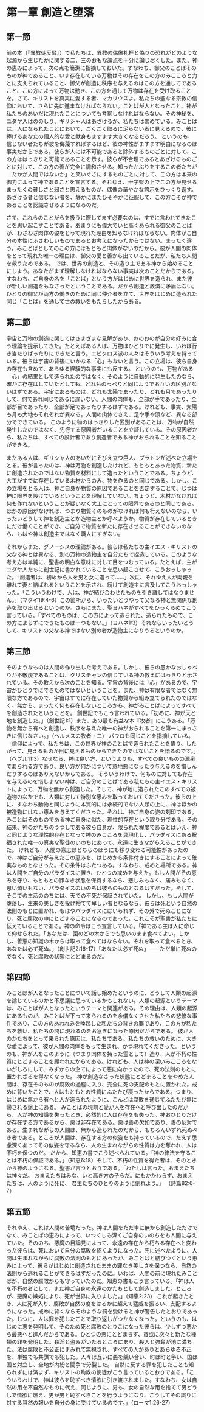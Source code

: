 # 第一章 創造と堕落

## 第一節

前の本（『異教徒反駁』）で私たちは、異教の偶像礼拝と偽りの恐れがどのような起源から生じたかに関する二、三のおもな論点を十分に論じ尽くした。また、神の恵みによって、次の点を簡潔に指摘しておいた。すなわち、御父のことばそのものが神であること、いま存在している万物はその存在をこの方のみこころと力とに支えられていること、御父が創造に秩序を与えるのはこの方を通してであること、この方によって万物は動き、この方を通して万物は存在を受け取ることを。さて、キリストを真実に愛する者、マカリウスよ。私たちの聖なる宗教の信仰において、さらに先に進まなければならない。ことばが人となったこと、神が私たちのあいだに現れたことについても考察しなければならない。その神秘を、ユダヤ人はののしり、ギリシャ人はあざけるが、私たちは崇めている。みことばは、人になられたことにおいて、ごくごく取るに足らない者に見えるので、彼に捧げるあなたの個人的な愛と献身もますます大きくなるだろう。 というのも、信じない者たちが彼を侮蔑すればするほど、彼の神性がますます明白になるのは事実だからである。彼らが人には不可能であると除外するものごとに対して、この方ははっきりと可能であることを示す。彼らが不合理であるとあざけるものごとに対して、この方の善が完全に調和させる。知ったかぶりをするこの者たちが「たかが人間ではないか」と笑いぐさにするものごとに対して、この方は本来の御力によって神であることを宣言する。それゆえ、十字架の上でこの方が見せるまったくの貧しさと弱さと思えるものが、偶像の華やかな誇示をひっくり返す。あざける者と信じない者を、静かにまたひそやかに征服して、この方こそが神であることを認識させるようになるのだ。

さて、これらのことがらを扱うに際してまず必要なのは、すでに言われてきたことを思い起こすことである。あまりにも偉大でいと高くあられる御父のことばが、わざわざ肉体の姿をとって現れた理由を知らなければならない。肉体がこ自分の本性にふさわしいものであるとお考えになったからではない。まったく違う。みことばとしてのこの方にはもともと肉体がないのだから。彼が人間の肉体をとって現れた唯一の理由は、御父の愛と善から出ていることだが、私たち人間を救うためである。 では、世界の創造と、その造り主である神から始めることにしよう。あなたがまず理解しなければならない事実は次のことだからである。すなわち、ご自身の名を「ことば」という方がはじめに世界を造られ、また彼が新しい創造をもなさったということである。だから創造と救済に矛盾はない。ひとりの御父が両方の働きのために同じ仲介者を立て、世界をはじめに造られた同じ「ことば」を通して世の救いをもたらしたからある。

## 第二節

宇宙と万物の創造に関してはさまざまな見解があり、おのおのが自分の好みに合う理論を提示してきた。たとえばある人は、万物はひとりでに発生し、いわば行き当たりばったりにできたと言う。エピクロス派の人々はそういう考えを持っている。彼らは宇宙の背後にいかなる「心」もないと言う。この立場は、彼ら自身の存在も含めて、あらゆる経験的な事実にも反する。 というのも、万物がある「心」の結果として造られたのではなく、そのように自動的に発生したのなら、確かに存在はしていたとしても、どれものっぺりと同じようでお互いの区別がないはずである。宇宙にあるものは、どれも太陽であったり、どれも月であったりして、何であれ同じであるに違いない。人間の肉体も、全部が手であったり、全部が目であったり、全部が足であったりするはずである。けれども、事実、太陽も月も大地もそれぞれが異なる。人間の肉体でさえ、足や手や頭など、異なる部分でできている。 このように物のはっきりした区別があることは、万物が自然発生したのではなく、先行する原因者がいることを立証している。その原因者から、私たちは、すべての設計者であり創造者である神がおられることを知ることができる。

またある人は、ギリシャ人のあいだにそびえ立つ巨人、プラトンが述べた立場をとる。彼が言ったのは、神は万物を創造したけれど、もともとあった物質、新たに創造されたのではない物質を材料にして造ったということである。ちょうど、大工がすでに存在している木材からのみ、物を作るのと同じである。しかし、この立場をとる人は、神ご自身が物質の原因であることを否定することで、じつは神に限界を設けているということを理解していない。ちょうど、木材がなければ何も作れないということが疑いなく大工にとっての限界であるのと同じである。ほかの原因がなければ、つまり物質そのものがなければ何も行えないのなら、いったいどうして神を創造主とか造物主とか呼べようか。物質が存在しているときにだけ働くことができ、ご自分で物質を新たに存在させることができないのなら、もはや神は創造主ではなく職人にすぎない。

それからまた、グノーシスの理論がある。彼らは私たちの主イエス・キリストの父なる神とは異なる、別の万物の造物主を自分たちで捏造している。このような考え方は単純に、聖書の明白な意味に対して目をつむっている。たとえば、主がユダヤ人たちに創世記に書かれていることを思い起こさせて、こうおっしゃった。「創造者は、初めから人を男と女に造って……」次に、それゆえ人が両親を離れて妻と結ばれるということを示され、続けて創造主に言及してこうおっしゃった。「こういうわけで、人は、神が結び合わせたものを引き離してはなりません。」（マタイ19:4-6）この箇所から、いったいどうやって父なる神と無関係な創造を取り出せるというのか。さらにまた、聖ヨハネがすべてをひっくるめてこう言っている。「すべてのものは、この方によって造られた。造られたもので、この方によらずにできたものは一つもない。」（ヨハネ1:3）それならいったいどうして、キリストの父なる神ではない別の者が造物主になりうるというのか。

## 第三節

そのようなものは人間の作り出した考えである。しかし、彼らの愚かなおしゃべりが不敬虔であることは、クリスチャンの信じている神の教えにはっきりと示されている。その教えから次のことを知る。宇宙の背後には「心」があるので、宇宙がひとりでにできたのではないということを。また、神は有限な者ではなく無限な方であるので、宇宙はすでに存在していた物質から組み立てられたのではなく、無から、まったく何も存在しないところから、神がみことばによってすべてを創造されたということを。 創世記でもこう言われている。「初めに、神が天と地を創造した。」（創世記1:1）また、あの最も有益な本『牧者』にこうある。「万物を無から有へと創造し、秩序を与えた唯一の神がおられることを第一にまっさきに信じなさい。」（ヘルメスの牧者・二） パウロも同じことを指摘している。「信仰によって、私たちは、この世界が神のことばで造られたことを悟り、したがって、見えるものが目に見えるものからできたのではないことを悟るのです。」（ヘブル11:3）なぜなら、神は良い方、というよりも、すべての良いものの源泉であられる方であり、良い方が何かについて意地悪になったり与えるのを惜しんだりするのはありえないからである。 そういうわけで、何ものに対しても存在を与えるのを惜しまない神は、ご自分のことばである私たちの主イエス・キリストによって、万物を無から創造した。そして、神が地に造られたこのすべての被造物のなかでも、人類に対して特別な恵みを取っておいてくださった。彼らの上に、すなわち動物と同じように本質的には永続的でない人類の上に、神はほかの被造物にはない恵みを与えてくださった。それは、神ご自身の姿の刻印である。みことばそのものである神ご自身に似た、理性的存在という取り分である。その結果、神のかたちのうつしである彼ら自身が、限られた程度であるとはいえ、神と同じような理性的存在となって神のみこころを具現化し、パラダイスにある祝福された唯一の真実な聖徒のいのちにあって、永遠に生きながらえることができた。 けれども、人間の意志はどちらのほうにも移り変わる可能性があったので、神はご自分が与えたこの恵みを、はじめから条件付きにすることによって確実なものとなさった。その条件はふたつある。すなわち、戒めと場所である。神は人間をご自分のパラダイスに置き、ひとつの戒めを与えた。もし人間がその恵みを守り、もともとの罪なき状態を保持するなら、悲しみもなく、痛みもなく、思い煩いもない、パラダイスのいのちは彼らのものとなるはずだった。そして、そこでの生活ののちには、天での不死が保証されていた。 しかし、もし人間が堕落し、生来の美しさを投げ捨てて卑しい者となるなら、彼らは死という自然の法則のもとに置かれ、もはやパラダイスにはいられず、その外で死ぬことになり、死と腐敗の中にとどまることになるのであった。これこそが聖書が私たちに伝えていることである。神の命令はこう宣言している。「神である主は人に命じて仰せられた。「あなたは、園のどの木からでも思いのまま食べてよい。しかし、善悪の知識の木からは取って食べてはならない。それを取って食べるとき、あなたは必ず死ぬ。」（創世記2:16-17）「あなたは必ず死ぬ」――ただ単に死ぬのでなく、死と腐敗の状態にとどまるのだ。

## 第四節

みことばが人となったことについて話し始めたというのに、どうして人類の起源を論じているのかと不思議に思っているかもしれない。人類の起源というテーマは、みことばが人となったというテーマと関連がある。その理由は、人類の起源にあるものが、みことばが下って来られるのを余儀なくさせた私たちの悲惨な事件であり、この方のあわれみを喚起した私たちの背きの罪であり、この方が私たちを救い、私たちの間に現れるのをお急ぎになった原因だからである。 彼が人のかたちをとって来られた原因は、私たちである。私たちの救いのために、大きな愛によって、彼が人間の肉体をもって生まれ、かつ現れてくださった。というのも、神が人をこのように（つまり肉体を持った霊として）造り、人が不朽の性質にとどまることを願われたからである。けれども、人は神の深いみこころをないがしろにして、みずからの企てによって悪に向かったので、死の法則のもとに置かれざるを得なくなった。 神が創造なさった状態にとどまることをやめた人間は、存在そのものが腐敗の過程に入り、完全に死の支配のもとに置かれた。戒めに背いたことで、人はもともとの性質にふたたび戻ったからである。つまり、はじめに無から有へと人が造られたように、こんどは腐敗を通じてふたたび無に帰される途上にある。 みことばの現前と愛が人を存在へと呼び出したのだから、人が神の知識を失ったとき、必然的に人は存在をも失った。神おひとりだけが存在する方であるから、悪は非存在である。悪は善の欠如であり、善の反対である。生まれながらの人間は、無から造られたのだから、もちろんいずれ死ぬべき者である。ところが人間は、存在する方の似姿をも持っているので、たえず思慮深くあってその似姿を守るなら、人の生まれながらの性質は力を奪われ、人は不朽を保つのだ。 だから、知恵の書でこう述べられている。「神の律法を守ることは不朽の保証である。」（知恵6:18）そして、不朽の性質を得た者は、そのときから神のようになる。聖書が言うとおりである。「わたしは言った。おまえたちは神々だ。 おまえたちはみな、いと高き方の子らだ。にもかかわらず、おまえたちは、人のように死に、 君主たちのひとりのように倒れよう。」 （詩篇82:6-7）

## 第五節

それゆえ、これは人間の苦境だった。神は人間をただ単に無から創造しただけでなく、みことばの恵みによって、いつくしみ深くご自身のいのちをも人間に与えていた。そののち、悪魔の目論見によって、永遠の存在から朽ちる存在へと変わった彼らは、死において自分の腐敗を招くようになった。先に述べたように、人間は生まれながらに腐敗の法則のもとにあったが、みことばと結びつくという恵みによって、彼らがはじめに創造されたままの罪なき美しさを保つなら、自然の法則から逃れることができるはずだったのに。いわば、人間の前に現れたみことばが、自然の腐敗からも守っていたのだ。知恵の書もこう言っている。「神は人を不朽の者として、また神ご自身の永遠のかたちとして創造しました。ところが、悪魔の嫉妬により、死が世界に入りました。」（知恵2:23） これが起きたとき、人に死が入り、腐敗が自然の度をはるかに超えて猛威を振るい、支配するようになった。戒めに背くならそのような罰を受けると神が警告したとおりであった。じつに、人は罪を犯したことで取り返しがつかなくなった。というのも、はじめに悪を発明して、そのため死と腐敗のとりこになった彼らは、少しずつ悪から最悪へと進んだからである。ひとつの悪にとどまらず、貪欲に次々と新たな種類の罪を発明した。姦淫と盗みがいたるところにあり、殺人と強奪が地に満ちた。法は腐敗と不公正にまみれて無視され、すべての人がありとあらゆる不正を、単独でも共謀でも犯した。人々は互いに悪を競い合い、町は町と争い、国は国と対立し、全地が内紛と闘争で分裂した。 自然に反する罪を犯したことも知られずには済まず、キリストの殉教の使徒がこう言っているとおりである。「こういうわけで、神は彼らを恥ずべき情欲に引き渡されました。すなわち、女は自然の用を不自然なものに代え、同じように、男も、女の自然な用を捨てて男どうしで情欲に燃え、男が男と恥ずべきことを行うようになり、こうしてその誤りに対する当然の報いを自分の身に受けているのです。」（ローマ1:26-27）
